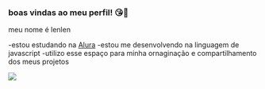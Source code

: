 ### boas vindas ao meu perfil! 😘💙

meu nome é lenlen

-estou estudando na [Alura](https://www.alura.com.br)
-estou me desenvolvendo na linguagem de javascript
-utilizo esse espaço para minha ornaginação e compartilhamento dos meus projetos

![](https://media1.tenor.com/m/kUDmfzMTTZwAAAAC/wife-gojo-satoru.gif)
